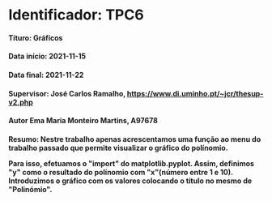 # **Identificador**: TPC6

#### **Títuro:** Gráficos

#### **Data início:** 2021-11-15

#### **Data final:** 2021-11-22

#### **Supervisor:** José Carlos Ramalho, https://www.di.uminho.pt/~jcr/thesup-v2.php

#### **Autor** Ema Maria Monteiro Martins, A97678

#### </p> **Resumo:** Nestre trabalho apenas acrescentamos uma função ao menu do trabalho passado que permite visualizar o gráfico do polínomio.</p><p>Para isso, efetuamos o "import" do matplotlib.pyplot. Assim, definimos "y" como o resultado do polínomio com "x"(número entre 1 e 10). Introduzimos o gráfico com os valores colocando o título no mesmo de "Polinómio". </p>
